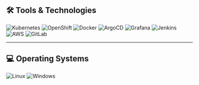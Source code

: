 ## 🛠️ Tools & Technologies

<p align="left">
  <img src="https://skillicons.dev/icons?i=kubernetes" alt="Kubernetes" />
  <img src="https://img.shields.io/badge/OpenShift-grey?logo=redhatopenshift&logoColor=white" alt="OpenShift" />
  <img src="https://skillicons.dev/icons?i=docker" alt="Docker" />
  <img src="https://img.shields.io/badge/ArgoCD-grey?logo=argo&logoColor=white" alt="ArgoCD" />
  <img src="https://skillicons.dev/icons?i=grafana" alt="Grafana" />
  <img src="https://skillicons.dev/icons?i=jenkins" alt="Jenkins" />
  <img src="https://skillicons.dev/icons?i=aws" alt="AWS" />
  <img src="https://skillicons.dev/icons?i=gitlab" alt="GitLab" />
</p>

---

## 💻 Operating Systems

<p align="left">
  <img src="https://skillicons.dev/icons?i=linux" alt="Linux" />
  <img src="https://img.shields.io/badge/Windows-grey?logo=windows&logoColor=white" alt="Windows" />
</p>
